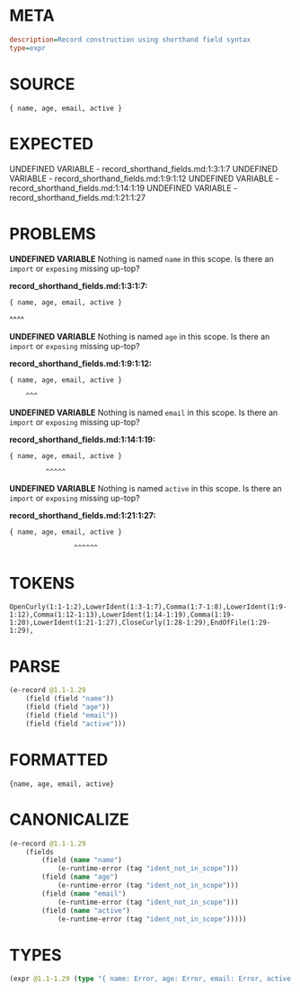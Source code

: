 # META
~~~ini
description=Record construction using shorthand field syntax
type=expr
~~~
# SOURCE
~~~roc
{ name, age, email, active }
~~~
# EXPECTED
UNDEFINED VARIABLE - record_shorthand_fields.md:1:3:1:7
UNDEFINED VARIABLE - record_shorthand_fields.md:1:9:1:12
UNDEFINED VARIABLE - record_shorthand_fields.md:1:14:1:19
UNDEFINED VARIABLE - record_shorthand_fields.md:1:21:1:27
# PROBLEMS
**UNDEFINED VARIABLE**
Nothing is named `name` in this scope.
Is there an `import` or `exposing` missing up-top?

**record_shorthand_fields.md:1:3:1:7:**
```roc
{ name, age, email, active }
```
  ^^^^


**UNDEFINED VARIABLE**
Nothing is named `age` in this scope.
Is there an `import` or `exposing` missing up-top?

**record_shorthand_fields.md:1:9:1:12:**
```roc
{ name, age, email, active }
```
        ^^^


**UNDEFINED VARIABLE**
Nothing is named `email` in this scope.
Is there an `import` or `exposing` missing up-top?

**record_shorthand_fields.md:1:14:1:19:**
```roc
{ name, age, email, active }
```
             ^^^^^


**UNDEFINED VARIABLE**
Nothing is named `active` in this scope.
Is there an `import` or `exposing` missing up-top?

**record_shorthand_fields.md:1:21:1:27:**
```roc
{ name, age, email, active }
```
                    ^^^^^^


# TOKENS
~~~zig
OpenCurly(1:1-1:2),LowerIdent(1:3-1:7),Comma(1:7-1:8),LowerIdent(1:9-1:12),Comma(1:12-1:13),LowerIdent(1:14-1:19),Comma(1:19-1:20),LowerIdent(1:21-1:27),CloseCurly(1:28-1:29),EndOfFile(1:29-1:29),
~~~
# PARSE
~~~clojure
(e-record @1.1-1.29
	(field (field "name"))
	(field (field "age"))
	(field (field "email"))
	(field (field "active")))
~~~
# FORMATTED
~~~roc
{name, age, email, active}
~~~
# CANONICALIZE
~~~clojure
(e-record @1.1-1.29
	(fields
		(field (name "name")
			(e-runtime-error (tag "ident_not_in_scope")))
		(field (name "age")
			(e-runtime-error (tag "ident_not_in_scope")))
		(field (name "email")
			(e-runtime-error (tag "ident_not_in_scope")))
		(field (name "active")
			(e-runtime-error (tag "ident_not_in_scope")))))
~~~
# TYPES
~~~clojure
(expr @1.1-1.29 (type "{ name: Error, age: Error, email: Error, active: Error }"))
~~~
